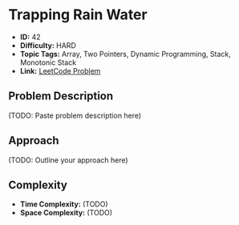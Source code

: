 # Trapping Rain Water

- **ID:** 42
- **Difficulty:** HARD
- **Topic Tags:** Array, Two Pointers, Dynamic Programming, Stack, Monotonic Stack
- **Link:** [LeetCode Problem](https://leetcode.com/problems/trapping-rain-water/description/)

## Problem Description

(TODO: Paste problem description here)

## Approach

(TODO: Outline your approach here)

## Complexity

- **Time Complexity:** (TODO)
- **Space Complexity:** (TODO)
